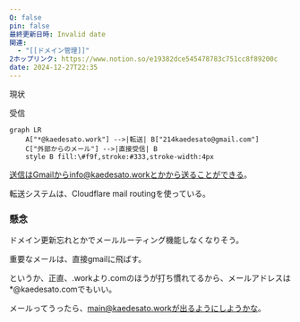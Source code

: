 ```yaml
---
Q: false
pin: false
最終更新日時: Invalid date
関連:
  - "[[ドメイン管理]]"
2ホップリンク: https://www.notion.so/e19382dce545478783c751cc8f89200c
date: 2024-12-27T22:35
---
```

  

  

現状

受信

```Mermaid
graph LR
    A["*@kaedesato.work"] -->|転送| B["214kaedesato@gmail.com"]
    C["外部からのメール"] -->|直接受信| B
    style B fill:\#f9f,stroke:#333,stroke-width:4px
```

  

送信はGmailからinfo@kaedesato.workとかから送ることができる。

  

転送システムは、Cloudflare mail routingを使っている。

  

### 懸念

ドメイン更新忘れとかでメールルーティング機能しなくなりそう。

重要なメールは、直接gmailに飛ばす。

  

というか、正直、.workより.comのほうが打ち慣れてるから、メールアドレスは*@kaedesato.comでもいい。

メールってうったら、main@kaedesato.workが出るようにしようかな。